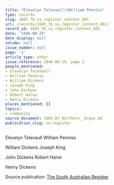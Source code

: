 ```yaml
---
title: "Elevelyn Televaull\tWilliam Penniss"
type: records
slug: 1845_76_sa_register_content_801
url: /records/1845_76_sa_register_content_801/
record_id: 1845_76_sa_register_content_801
date: '1846-08-29'
date_display: null
volume: null
issue_number: null
page: '1'
article_type: other
issue_reference: 1846-08-29, page 1
people_mentioned:
- Elevelyn Televaull
- William Penniss
- William Dickens
- Joseph King
- John Dickens
- Robert Halve
- Henry Dickens
places_mentioned: []
topics:
- community
source_document: 1985-87_Northern__Argus.md
publication_slug: sa-register
---
```


Elevelyn Televaull	William Penniss

William Dickens 	Joseph King

John Dickens 	Robert Halve

Henry Dickens

Source publication: [The South Australian Register](/publications/sa-register/)
